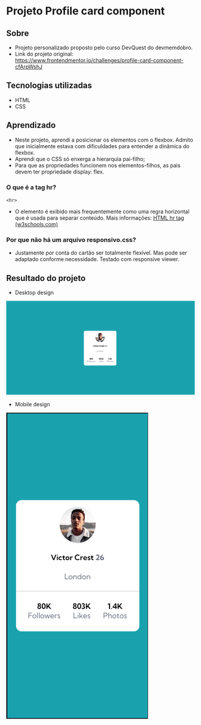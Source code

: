 # Projeto Profile card component

## Sobre
 - Projeto personalizado proposto pelo curso DevQuest do devmemdobro.
- Link do projeto original: https://www.frontendmentor.io/challenges/profile-card-component-cfArpWshJ
 
## Tecnologias utilizadas

- HTML
- CSS

## Aprendizado
 - Neste projeto, aprendi a posicionar os elementos com o flexbox. Admito que inicialmente estava com dificuldades para entender a dinâmica do flexbox. 
 - Aprendi que o CSS só enxerga a hierarquia pai-filho;
 - Para que as propriedades funcionem nos elementos-filhos, as pais devem ter propriedade display: flex.

### O que é a tag hr?
    
    <hr>
    
- O elemento é exibido mais frequentemente como uma regra horizontal que é usada para separar conteúdo. Mais informações: [HTML hr tag (w3schools.com)](https://www.w3schools.com/tags/tag_hr.asp)
    
### Por que não há um arquivo responsivo.css?
    
- Justamente por conta do cartão ser totalmente flexível. Mas pode ser adaptado conforme necessidade. Testado com responsive viewer.


## Resultado do projeto

- Desktop design

![Alt text](src/img/image.png)

- Mobile design

![Alt text](src/img/image-1.png)
